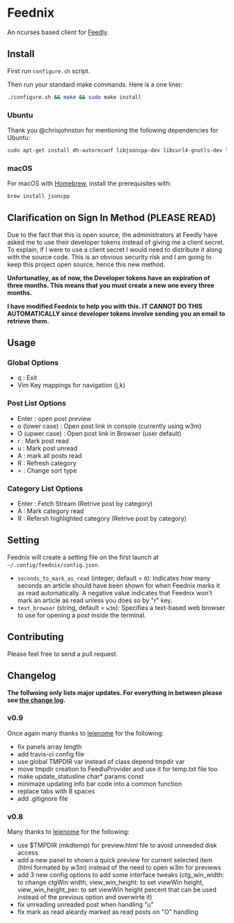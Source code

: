 Feednix
=======

An ncurses based client for [Feedly](http://feedly.com/).

## Install

First run `configure.sh` script.

Then run your standard make commands. Here is a one liner:

```sh
./configure.sh && make && sudo make install
```

### Ubuntu

Thank you @chrisjohnston for mentioning the following dependencies for Ubuntu:

```sh
sudo apt-get install dh-autoreconf libjsoncpp-dev libcurl4-gnutls-dev libncurses5-dev
```

### macOS

For macOS with [Homebrew](https://brew.sh), install the prerequisites with:

```sh
brew install jsoncpp
```

## Clarification on Sign In Method (PLEASE READ)

Due to the fact that this is open source, the administrators at Feedly have
asked me to use their developer tokens instead of giving me a client secret.
To explain, if I were to use a client secret I would need to distribute it
along with the source code. This is an obvious security risk and I am going
to keep this project open source, hence this new method.

**Unfortunatley, as of now, the Developer tokens have an expiration of**
**three months. This means that you must create a new one every three months.**

**I have modified Feednix to help you with this. IT CANNOT DO THIS**
**AUTOMATICALLY since developer tokens involve sending you an email**
**to retrieve them.**

## Usage

### Global Options

* q : Exit
* Vim Key mappings for navigation (j,k)

### Post List Options

* Enter : open post preview
* o (lower case) : Open post link in console (currently using w3m)
* O (upwer case) : Open post link in Browser (user default)
* r : Mark post read
* u : Mark post unread
* A : mark all posts read
* R : Refresh category
* = : Change sort type

### Category List Options

* Enter : Fetch Stream (Retrive post by category)
* A : Mark category read
* R : Refersh highlighted category (Retrive post by category)

## Setting

Feednix will create a setting file on the first launch at `~/.config/feednix/config.json`.

* `seconds_to_mark_as_read` (integer, default = `0`): Indicates how many seconds an article should have been shown for when Feednix marks it as read automatically.  A negative value indicates that Feednix won't mark an article as read unless you does so by "r" key.
* `text_browser` (string, default = `w3m`): Specifies a text-based web browser to use for opening a post inside the terminal.

## Contributing

Please feel free to send a pull request.

## Changelog

**The follwoing only lists major updates. For everything in between please see [the change log](ChangeLog).**

### v0.9

Once again many thanks to [lejenome](https://github.com/lejenome) for the following:

* fix panels array length
* add travis-ci config file
* use global TMPDIR var instead of class depend tmpdir var
* move tmpdir creation to FeedluProvider and use it for temp.txt file too
* make update_statusline char\* params const
* minimaze updating info bar code into a common function
* replace tabs with 8 spaces
* add .gitignore file

### v0.8

Many thanks to [lejenome](https://github.com/lejenome) for the following:

* use $TMPDIR (mkdtemp) for preview.html file to avoid unneeded disk access
* add a new panel to shown a quick preview for current selected item (html formated by w3m) instead of the need to open w3m for previews
* add 3 new config options to add some interface tweaks (ctg_win_width: to change ctgWin width, view_win_height: to set viewWin height, view_win_height_per: to set viewWin height percent that can be used instead of the previous option and overwirte it)
* fix unreading unreaded post when handling "u"
* fix mark as read aleardy marked as read posts on "O" handling
